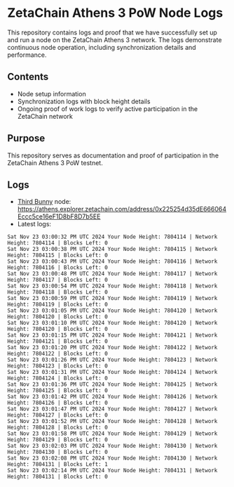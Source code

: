 # ZetaChain Athens 3 PoW Node Logs
This repository contains logs and proof that we have successfully set up and run a node on the ZetaChain Athens 3 network. The logs demonstrate continuous node operation, including synchronization details and performance.

## Contents
- Node setup information
- Synchronization logs with block height details
- Ongoing proof of work logs to verify active participation in the ZetaChain network

## Purpose
This repository serves as documentation and proof of participation in the ZetaChain Athens 3 PoW testnet.

## Logs

- [Third Bunny](https://thirdbunny.xyz/) node: https://athens.explorer.zetachain.com/address/0x225254d35dE666064Eccc5ce16eF1D8bF8D7b5EE
- Latest logs:
```
Sat Nov 23 03:00:32 PM UTC 2024 Your Node Height: 7804114 | Network Height: 7804114 | Blocks Left: 0
Sat Nov 23 03:00:38 PM UTC 2024 Your Node Height: 7804115 | Network Height: 7804115 | Blocks Left: 0
Sat Nov 23 03:00:43 PM UTC 2024 Your Node Height: 7804116 | Network Height: 7804116 | Blocks Left: 0
Sat Nov 23 03:00:48 PM UTC 2024 Your Node Height: 7804117 | Network Height: 7804117 | Blocks Left: 0
Sat Nov 23 03:00:54 PM UTC 2024 Your Node Height: 7804118 | Network Height: 7804118 | Blocks Left: 0
Sat Nov 23 03:00:59 PM UTC 2024 Your Node Height: 7804119 | Network Height: 7804119 | Blocks Left: 0
Sat Nov 23 03:01:05 PM UTC 2024 Your Node Height: 7804120 | Network Height: 7804120 | Blocks Left: 0
Sat Nov 23 03:01:10 PM UTC 2024 Your Node Height: 7804120 | Network Height: 7804120 | Blocks Left: 0
Sat Nov 23 03:01:15 PM UTC 2024 Your Node Height: 7804121 | Network Height: 7804121 | Blocks Left: 0
Sat Nov 23 03:01:20 PM UTC 2024 Your Node Height: 7804122 | Network Height: 7804122 | Blocks Left: 0
Sat Nov 23 03:01:26 PM UTC 2024 Your Node Height: 7804123 | Network Height: 7804123 | Blocks Left: 0
Sat Nov 23 03:01:31 PM UTC 2024 Your Node Height: 7804124 | Network Height: 7804124 | Blocks Left: 0
Sat Nov 23 03:01:36 PM UTC 2024 Your Node Height: 7804125 | Network Height: 7804125 | Blocks Left: 0
Sat Nov 23 03:01:42 PM UTC 2024 Your Node Height: 7804126 | Network Height: 7804126 | Blocks Left: 0
Sat Nov 23 03:01:47 PM UTC 2024 Your Node Height: 7804127 | Network Height: 7804127 | Blocks Left: 0
Sat Nov 23 03:01:52 PM UTC 2024 Your Node Height: 7804128 | Network Height: 7804128 | Blocks Left: 0
Sat Nov 23 03:01:58 PM UTC 2024 Your Node Height: 7804129 | Network Height: 7804129 | Blocks Left: 0
Sat Nov 23 03:02:03 PM UTC 2024 Your Node Height: 7804130 | Network Height: 7804130 | Blocks Left: 0
Sat Nov 23 03:02:08 PM UTC 2024 Your Node Height: 7804130 | Network Height: 7804131 | Blocks Left: 1
Sat Nov 23 03:02:14 PM UTC 2024 Your Node Height: 7804131 | Network Height: 7804131 | Blocks Left: 0
```
